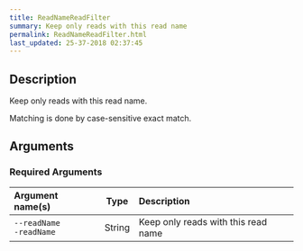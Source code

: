 ```yaml
---
title: ReadNameReadFilter
summary: Keep only reads with this read name
permalink: ReadNameReadFilter.html
last_updated: 25-37-2018 02:37:45
---
```


## Description

Keep only reads with this read name.

 <p>Matching is done by case-sensitive exact match.</p>

## Arguments

### Required Arguments

| Argument name(s) | Type | Description |
| :--------------- | :--: | :------ |
| `--readName`<br/>`-readName` | String | Keep only reads with this read name |


